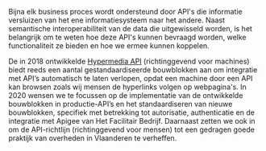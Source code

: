 Bijna elk business proces wordt ondersteund door API's die informatie versluizen van het ene informatiesysteem naar het andere. Naast semantische interoperabiliteit van de data die uitgewisseld worden, is het belangrijk om te weten hoe deze API's kunnen bevraagd worden, welke functionaliteit ze bieden en hoe we ermee kunnen koppelen.

De in 2018 ontwikkelde [Hypermedia API](https://data.vlaanderen.be/standaarden/generieke-hypermedia-api) (richtinggevend voor machines) biedt reeds een aantal gestandaardiseerde bouwblokken aan om integratie met API’s automatisch te laten verlopen, opdat een machine door een API kan browsen zoals wij mensen de hyperlinks volgen op webpagina's. In 2020 wensen we te focussen op de implementatie van de ontwikkelde bouwblokken in productie-API’s en het standaardiseren van nieuwe bouwblokken, specifiek met betrekking tot autorisatie, authenticatie en de integratie met Apigee van Het Facilitair Bedrijf. Daarnaast zetten we ook in om de API-richtlijn (richtinggevend voor mensen) tot een gedragen goede praktijk van overheden in Vlaanderen te verheffen. 
